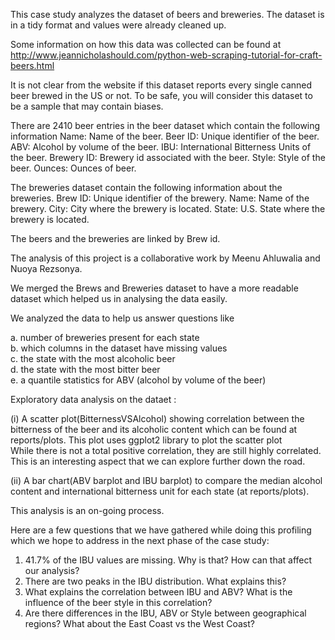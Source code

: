 This case study analyzes the dataset of beers and breweries.  The dataset is in a tidy format and values were already cleaned up.

Some information on how this data was collected can be found at
http://www.jeannicholashould.com/python-web-scraping-tutorial-for-craft-beers.html

It is not clear from the website if this dataset reports every single canned beer brewed in the US or not. 
To be safe, you will consider this dataset to be a sample that may contain biases.

There are 2410 beer entries in the beer dataset which contain the following information
Name: Name of the beer.
Beer ID: Unique identifier of the beer.
ABV: Alcohol by volume of the beer.
IBU: International Bitterness Units of the beer.
Brewery ID: Brewery id associated with the beer.
Style: Style of the beer.
Ounces: Ounces of beer.

The breweries dataset contain the following information about the breweries.
Brew ID: Unique identifier of the brewery.
Name: Name of the brewery.
City: City where the brewery is located.
State: U.S. State where the brewery is located.

The beers and the breweries are linked by Brew id.


The analysis of this project is a collaborative work by Meenu Ahluwalia and Nuoya Rezsonya.

We merged the Brews and Breweries dataset to have a more readable dataset which helped us in analysing the data easily.

We analyzed the data to help us answer questions like

a. number of breweries present for each state      
b. which columns in the dataset have missing values                
c. the state with the most alcoholic beer                
d. the state with the most bitter beer                                     
e. a quantile statistics for ABV (alcohol by volume of the beer)                           

Exploratory data analysis on the dataet :

(i) A scatter plot(BitternessVSAlcohol) showing correlation between the bitterness of the beer and its alcoholic content which can be found at reports/plots.
This plot uses ggplot2 library to plot the scatter plot                                       
While there is not a total positive correlation, they are still highly correlated. This is an interesting aspect that we can explore further down the road.                     

(ii) A bar chart(ABV barplot and IBU barplot) to compare the median alcohol content and international bitterness unit for each state (at reports/plots).                              

This analysis is an on-going process. 

Here are a few questions that we have gathered while doing this profiling which we hope to address in the next phase of the case study:

1. 41.7% of the IBU values are missing. Why is that? How can that affect our analysis?
2. There are two peaks in the IBU distribution. What explains this?
3. What explains the correlation between IBU and ABV? What is the influence of the beer style in this correlation?
4. Are there differences in the IBU, ABV or Style between geographical regions? What about the East Coast vs the West Coast?

